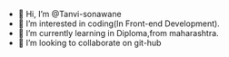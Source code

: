 - 👋 Hi, I’m @Tanvi-sonawane
- 👀 I’m interested in coding(In Front-end Development).
- 🌱 I’m currently learning in Diploma,from maharashtra.
- 💞️ I’m looking to collaborate on git-hub


<!---
Tanvi-sonawane/Tanvi-sonawane is a ✨ special ✨ repository because its `README.md` (this file) appears on your GitHub profile.
You can click the Preview link to take a look at your changes.
--->
